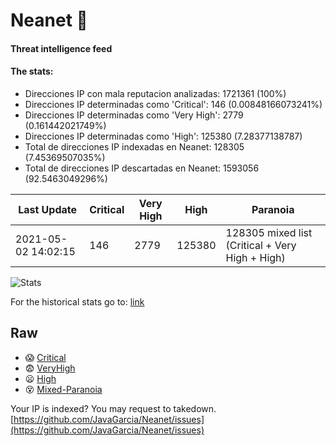 # Neanet :hocho:
#### Threat intelligence feed
#### The stats:

- Direcciones IP con mala reputacion analizadas: 1721361 (100%)
- Direcciones IP determinadas como 'Critical':  146 (0.00848166073241%)
- Direcciones IP determinadas como 'Very High':  2779 (0.161442021749%)
- Direcciones IP determinadas como 'High':  125380 (7.28377138787)
- Total de direcciones IP indexadas en Neanet:  128305 (7.45369507035%)
- Total de direcciones IP descartadas en Neanet:  1593056 (92.5463049296%)

| Last Update | Critical | Very High | High | Paranoia |
| --- | --- | --- | --- | --- |
| 2021-05-02 14:02:15 | 146 | 2779 | 125380 | 128305 mixed list (Critical + Very High + High)|

![Stats](https://docs.google.com/spreadsheets/d/e/2PACX-1vSnaNMIXVabIpDJjufMlzH7poXnshF3mgd8Is1g9ytUEzVsP5my4Trn8f-xkoLLQ38xpL3HtmUexLo6/pubchart?oid=501124687&format=image)

For the historical stats go to: [link](/stats.csv)
## Raw
- :scream: [Critical](https://raw.githubusercontent.com/JavaGarcia/Neanet/master/blacklists/neanet_critical.txt)
- :fearful: [VeryHigh](https://raw.githubusercontent.com/JavaGarcia/Neanet/master/blacklists/neanet_veryHigh.txtt)
- :frowning: [High](https://raw.githubusercontent.com/JavaGarcia/Neanet/master/blacklists/neanet_high.txt)
- :dizzy_face: [Mixed-Paranoia](https://raw.githubusercontent.com/JavaGarcia/Neanet/master/blacklists/neanet_all.txt)


Your IP is indexed? You may request to takedown. [https://github.com/JavaGarcia/Neanet/issues](https://github.com/JavaGarcia/Neanet/issues)




























































































































































































































































































































































































































































































































































































































































































































































































































































































































































































































































































































































































































































































































































































































































































































































































































































































































































































































































































































































































































































































































































































































































































































































































































































































































































































































































































































































































































































































































































































































































































































































































































































































































































































































































































































































































































































































































































































































































































































































































































































































































































































































































































































































































































































































































































































































































































































































































































































































































































































































































































































































































































































































































































































































































































































































































































































































































































































































































































































































































































































































































































































































































